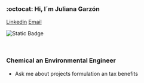 ### :octocat: Hi, I´m Juliana Garzón

[Linkedin](https://www.linkedin.com/in/juliana-andrea-garzón-sanabria-5193a1207)
[Email](mailto:juliana.garzon@estudiantes.uamerica.edu.co)

![Static Badge](https://img.shields.io/badge/-Linkedin-blue?style=flat&logo=Linkedin&link=[url](https://www.linkedin.com/in/juliana-andrea-garzón-sanabria-5193a1207))

<br>

### Chemical an Environmental Engineer

- Ask me about projects formulation an tax benefits
